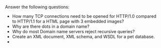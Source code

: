 Answer the following questions:
- How many TCP connections need to be opened for HTTP/1.0 compared to HTTP/1.1 for a HTML page with 3 embedded images?
- Why are there dots in a domain name?
- Why do most Domain name servers reject recursive queries?
- Create an XML document, XML schema, and WSDL for a pet database.
- 
